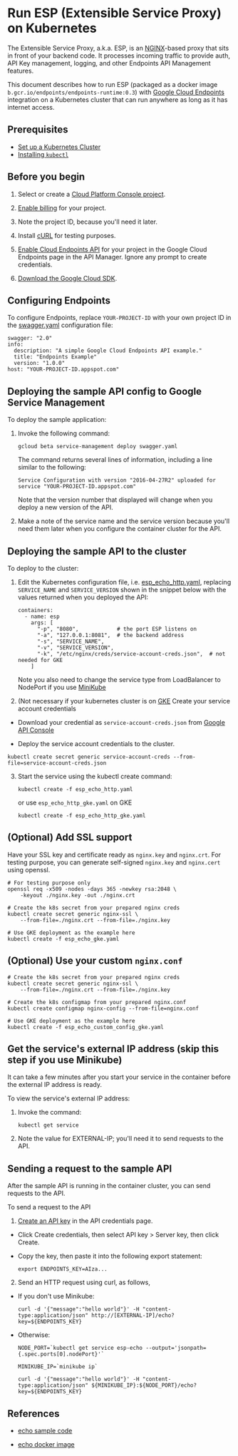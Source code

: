 # Run ESP (Extensible Service Proxy) on Kubernetes

The Extensible Service Proxy, a.k.a. ESP, is an [NGINX](http://nginx.org)-based proxy
that sits in front of your backend code. It processes incoming traffic to
provide auth, API Key management, logging, and other Endpoints
API Management features.
 
This document describes how to run ESP (packaged as a docker image
`b.gcr.io/endpoints/endpoints-runtime:0.3`) with
[Google Cloud Endpoints](https://cloud.google.com/endpoints/) integration on a
Kubernetes cluster that can run anywhere as long as it has internet access.

## Prerequisites

* [Set up a Kubernetes Cluster](http://kubernetes.io/docs/getting-started-guides/)
* [Installing `kubectl`](http://kubernetes.io/docs/user-guide/prereqs/)

## Before you begin

1. Select or create a [Cloud Platform Console project](https://console.cloud.google.com/project).

2. [Enable billing](https://support.google.com/cloud/answer/6293499#enable-billing) for your project.

3. Note the project ID, because you'll need it later.

4. Install [cURL](https://curl.haxx.se/download.html) for testing purposes.

5. [Enable Cloud Endpoints API](https://console.cloud.google.com/apis/api/endpoints.googleapis.com/overview)
   for your project in the Google Cloud Endpoints page in the API Manager.
   Ignore any prompt to create credentials.

6. [Download the Google Cloud SDK](https://cloud.google.com/sdk/docs/quickstarts).

## Configuring Endpoints

To configure Endpoints, replace `YOUR-PROJECT-ID` with your own project ID in
the [swagger.yaml](swagger.yaml) configuration file:
    
   ```
   swagger: "2.0"
   info:
     description: "A simple Google Cloud Endpoints API example."
     title: "Endpoints Example"
     version: "1.0.0"
   host: "YOUR-PROJECT-ID.appspot.com"
   ```

## Deploying the sample API config to Google Service Management

To deploy the sample application:

1. Invoke the following command:

   ```
   gcloud beta service-management deploy swagger.yaml
   ```

   The command returns several lines of information, including a line similar to the following:

   ```
   Service Configuration with version "2016-04-27R2" uploaded for service "YOUR-PROJECT-ID.appspot.com"
   ```

   Note that the version number that displayed will change when you deploy a new
version of the API.

2. Make a note of the service name and the service version because you'll need
them later when you configure the container cluster for the API.

## Deploying the sample API to the cluster

To deploy to the cluster:

1. Edit the Kubernetes configuration file,
i.e. [esp_echo_http.yaml](esp_echo_http.yaml),
replacing `SERVICE_NAME` and `SERVICE_VERSION` shown in the snippet below with
the values returned when you deployed the API:

   ```
   containers:
     - name: esp
       args: [
         "-p", "8080",            # the port ESP listens on
         "-a", "127.0.0.1:8081",  # the backend address
         "-s", "SERVICE_NAME",
         "-v", "SERVICE_VERSION",
         "-k", "/etc/nginx/creds/service-account-creds.json",  # not needed for GKE
       ]
   ```

   Note you also need to change the service type from LoadBalancer to NodePort
   if you use [MiniKube](http://kubernetes.io/docs/getting-started-guides/minikube/)

2. (Not necessary if your kubernetes cluster is on [GKE](https://cloud.google.com/container-engine/)
   Create your service account credentials


  * Download your credential as `service-account-creds.json` from
    [Google API Console](https://cloud.google.com/storage/docs/authentication#generating-a-private-key)

  * Deploy the service account credentials to the cluster.

   ```
   kubectl create secret generic service-account-creds --from-file=service-account-creds.json
   ```

3. Start the service using the kubectl create command:

   ```
   kubectl create -f esp_echo_http.yaml
   ```
   
   or use `esp_echo_http_gke.yaml` on GKE

   ```
   kubectl create -f esp_echo_http_gke.yaml
   ```

## (Optional) Add SSL support

Have your SSL key and certificate ready as `nginx.key` and `nginx.crt`.
For testing purpose, you can generate self-signed `nginx.key` and `nginx.cert`
using openssl.  

   ```
   # For testing purpose only
   openssl req -x509 -nodes -days 365 -newkey rsa:2048 \
       -keyout ./nginx.key -out ./nginx.crt

   # Create the k8s secret from your prepared nginx creds
   kubectl create secret generic nginx-ssl \
       --from-file=./nginx.crt --from-file=./nginx.key

   # Use GKE deployment as the example here
   kubectl create -f esp_echo_gke.yaml
   ```

## (Optional) Use your custom `nginx.conf`

   ```
   # Create the k8s secret from your prepared nginx creds
   kubectl create secret generic nginx-ssl \
       --from-file=./nginx.crt --from-file=./nginx.key

   # Create the k8s configmap from your prepared nginx.conf
   kubectl create configmap nginx-config --from-file=nginx.conf

   # Use GKE deployment as the example here
   kubectl create -f esp_echo_custom_config_gke.yaml
   ```

## Get the service's external IP address (skip this step if you use Minikube)

It can take a few minutes after you start your service in the container before
the external IP address is ready.

To view the service's external IP address:

1. Invoke the command:

   ```
   kubectl get service
   ```

2. Note the value for EXTERNAL-IP; you'll need it to send requests to the API.

## Sending a request to the sample API

After the sample API is running in the container cluster, you can send requests
to the API.

To send a request to the API

1. [Create an API key](https://console.cloud.google.com/apis/credentials)
   in the API credentials page.

  * Click Create credentials, then select API key > Server key, then click
    Create.

  * Copy the key, then paste it into the following export statement:

    ```
    export ENDPOINTS_KEY=AIza...
    ```

2. Send an HTTP request using curl, as follows,

  * If you don't use Minikube:

    ```
    curl -d '{"message":"hello world"}' -H "content-type:application/json" http://[EXTERNAL-IP]/echo?key=${ENDPOINTS_KEY}
    ```

  * Otherwise:

    ```
    NODE_PORT=`kubectl get service esp-echo --output='jsonpath={.spec.ports[0].nodePort}'`

    MINIKUBE_IP=`minikube ip`

    curl -d '{"message":"hello world"}' -H "content-type:application/json" ${MINIKUBE_IP}:${NODE_PORT}/echo?key=${ENDPOINTS_KEY}
    ```

## References

  * [echo sample code](https://github.com/GoogleCloudPlatform/python-docs-samples/tree/master/appengine/flexible/endpoints)

  * [echo docker image](https://github.com/GoogleCloudPlatform/python-docs-samples/blob/master/appengine/flexible/endpoints/Dockerfile.container-engine)
